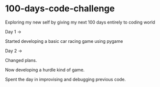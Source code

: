 # 100-days-code-challenge

Exploring my new self by giving my next 100 days entirely to coding world

Day 1 ->

Started developing a basic car racing game using pygame

Day 2 ->

Changed plans.

Now developing a hurdle kind of game.

Spent the day in improvising and debugging previous code.
